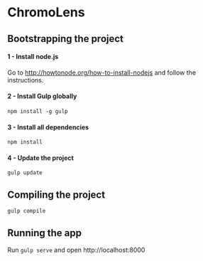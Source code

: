 ChromoLens
==========

## Bootstrapping the project

#### 1 - Install node.js
Go to http://howtonode.org/how-to-install-nodejs and follow the instructions.

#### 2 - Install Gulp globally
<code>npm install -g gulp</code>

#### 3 - Install all dependencies 
<code>npm install</code>

#### 4 - Update the project
<code>gulp update</code>


## Compiling the project
<code>gulp compile</code>


## Running the app
Run <code>gulp serve</code> and open http://localhost:8000
